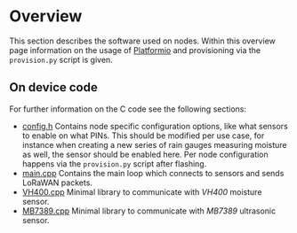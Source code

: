 # Overview

This section describes the software used on nodes. Within this overview page
information on the usage of [Platformio] and provisioning via the `provision.py`
script is given.


## On device code

For further information on the C code see the following sections:

* [config.h] Contains node specific configuration options, like what sensors to
  enable on what PINs. This should be modified per use case, for instance when
  creating a new series of rain gauges measuring moisture as well, the sensor
  should be enabled here. Per node configuration happens via the `provision.py`
  script after flashing.
* [main.cpp] Contains the main loop which connects to sensors and sends LoRaWAN
  packets.
* [VH400.cpp] Minimal library to communicate with *VH400* moisture sensor.
* [MB7389.cpp] Minimal library to communicate with *MB7389* ultrasonic sensor.




[platformio]: https://platformio.org/
[config.h]: config.h
[main.cpp]: main.cpp
[VH400.cpp]: VH400.cpp
[MB7389.cpp]: MB7389.cpp
